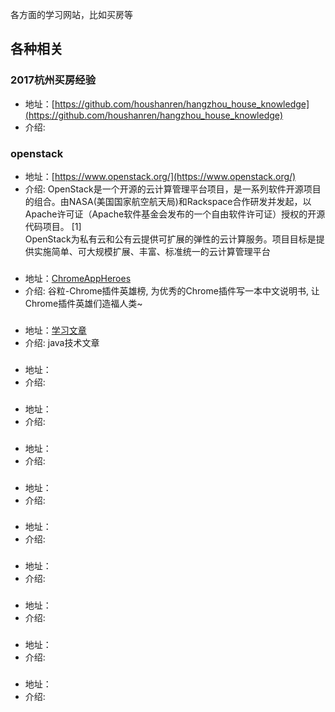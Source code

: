 各方面的学习网站，比如买房等

## 各种相关

### 2017杭州买房经验
- 地址：[https://github.com/houshanren/hangzhou_house_knowledge](https://github.com/houshanren/hangzhou_house_knowledge)
- 介绍: 

### openstack
- 地址：[https://www.openstack.org/](https://www.openstack.org/)
- 介绍: OpenStack是一个开源的云计算管理平台项目，是一系列软件开源项目的组合。由NASA(美国国家航空航天局)和Rackspace合作研发并发起，以Apache许可证（Apache软件基金会发布的一个自由软件许可证）授权的开源代码项目。 [1]  
    OpenStack为私有云和公有云提供可扩展的弹性的云计算服务。项目目标是提供实施简单、可大规模扩展、丰富、标准统一的云计算管理平台

### 
- 地址：[ChromeAppHeroes](https://github.com/zhaoolee/ChromeAppHeroes)
- 介绍: 谷粒-Chrome插件英雄榜, 为优秀的Chrome插件写一本中文说明书, 让Chrome插件英雄们造福人类~

### 
- 地址：[学习文章](https://www.cnblogs.com/cxuanBlog/default.html?page=1)
- 介绍: java技术文章

### 
- 地址：[]()
- 介绍: 

### 
- 地址：[]()
- 介绍: 

### 
- 地址：[]()
- 介绍: 

### 
- 地址：[]()
- 介绍: 

### 
- 地址：[]()
- 介绍: 

### 
- 地址：[]()
- 介绍: 

### 
- 地址：[]()
- 介绍: 

### 
- 地址：[]()
- 介绍: 

### 
- 地址：[]()
- 介绍: 

